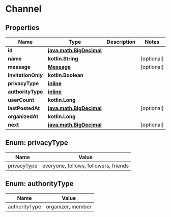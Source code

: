 
# Channel

## Properties
Name | Type | Description | Notes
------------ | ------------- | ------------- | -------------
**id** | [**java.math.BigDecimal**](java.math.BigDecimal.md) |  | 
**name** | **kotlin.String** |  |  [optional]
**message** | [**Message**](Message.md) |  |  [optional]
**invitationOnly** | **kotlin.Boolean** |  | 
**privacyType** | [**inline**](#PrivacyTypeEnum) |  | 
**authorityType** | [**inline**](#AuthorityTypeEnum) |  | 
**userCount** | **kotlin.Long** |  | 
**lastPostedAt** | [**java.math.BigDecimal**](java.math.BigDecimal.md) |  |  [optional]
**organizedAt** | **kotlin.Long** |  | 
**next** | [**java.math.BigDecimal**](java.math.BigDecimal.md) |  |  [optional]


<a name="PrivacyTypeEnum"></a>
## Enum: privacyType
Name | Value
---- | -----
privacyType | everyone, follows, followers, friends


<a name="AuthorityTypeEnum"></a>
## Enum: authorityType
Name | Value
---- | -----
authorityType | organizer, member



